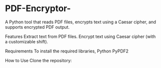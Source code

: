 # PDF-Encryptor-
A Python tool that reads PDF files, encrypts text using a Caesar cipher, and supports encrypted PDF output.

Features
Extract text from PDF files.
Encrypt text using Caesar cipher (with a customizable shift).

Requirements
To install the required libraries,
Python
PyPDF2

How to Use
Clone the repository:




